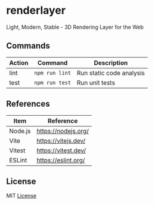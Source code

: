 # renderlayer

Light, Modern, Stable - 3D Rendering Layer for the Web

## Commands

| Action | Command        | Description              |
| ------ | -------------- | ------------------------ |
| lint   | `npm run lint` | Run static code analysis |
| test   | `npm run test` | Run unit tests           |

## References

| Item    | Reference           |
| ------- | ------------------- |
| Node.js | https://nodejs.org/ |
| Vite    | https://vitejs.dev/ |
| Vitest  | https://vitest.dev/ |
| ESLint  | https://eslint.org/ |

## License

MIT [License](LICENSE)
